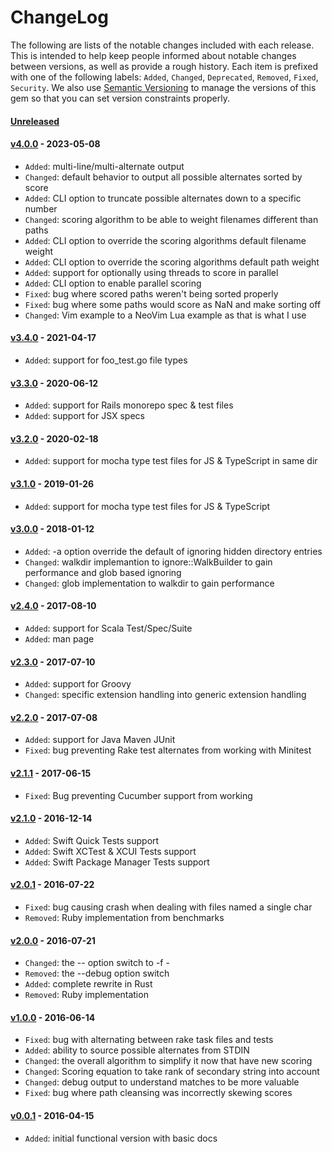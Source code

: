 # ChangeLog

The following are lists of the notable changes included with each release.
This is intended to help keep people informed about notable changes between
versions, as well as provide a rough history. Each item is prefixed with
one of the following labels: `Added`, `Changed`, `Deprecated`,
`Removed`, `Fixed`, `Security`. We also use [Semantic
Versioning](http://semver.org) to manage the versions of this gem so
that you can set version constraints properly.

#### [Unreleased][unreleased]

#### [v4.0.0][v4.0.0] - 2023-05-08

* `Added`: multi-line/multi-alternate output
* `Changed`: default behavior to output all possible alternates sorted by score
* `Added`: CLI option to truncate possible alternates down to a specific number
* `Changed`: scoring algorithm to be able to weight filenames different than paths
* `Added`: CLI option to override the scoring algorithms default filename weight
* `Added`: CLI option to override the scoring algorithms default path weight
* `Added`: support for optionally using threads to score in parallel
* `Added`: CLI option to enable parallel scoring
* `Fixed`: bug where scored paths weren't being sorted properly
* `Fixed`: bug where some paths would score as NaN and make sorting off
* `Changed`: Vim example to a NeoVim Lua example as that is what I use

#### [v3.4.0][v3.4.0] - 2021-04-17

* `Added`: support for foo_test.go file types

#### [v3.3.0][v3.3.0] - 2020-06-12

* `Added`: support for Rails monorepo spec & test files
* `Added`: support for JSX specs

#### [v3.2.0][v3.2.0] - 2020-02-18

* `Added`: support for mocha type test files for JS & TypeScript in same dir

#### [v3.1.0][v3.1.0] - 2019-01-26

* `Added`: support for mocha type test files for JS & TypeScript

#### [v3.0.0][v3.0.0] - 2018-01-12

* `Added`: -a option override the default of ignoring hidden directory entries
* `Changed`: walkdir implemantion to ignore::WalkBuilder to gain performance and glob based ignoring
* `Changed`: glob implementation to walkdir to gain performance

#### [v2.4.0][v2.4.0] - 2017-08-10

* `Added`: support for Scala Test/Spec/Suite
* `Added`: man page

#### [v2.3.0][v2.3.0] - 2017-07-10

* `Added`: support for Groovy
* `Changed`: specific extension handling into generic extension handling

#### [v2.2.0][v2.2.0] - 2017-07-08

* `Added`: support for Java Maven JUnit
* `Fixed`: bug preventing Rake test alternates from working with Minitest

#### [v2.1.1][v2.1.1] - 2017-06-15

* `Fixed`: Bug preventing Cucumber support from working

#### [v2.1.0][v2.1.0] - 2016-12-14

* `Added`: Swift Quick Tests support
* `Added`: Swift XCTest & XCUI Tests support
* `Added`: Swift Package Manager Tests support

#### [v2.0.1][v2.0.1] - 2016-07-22

* `Fixed`: bug causing crash when dealing with files named a single char
* `Removed`: Ruby implementation from benchmarks

#### [v2.0.0][v2.0.0] - 2016-07-21

* `Changed`: the -- option switch to -f -
* `Removed`: the --debug option switch
* `Added`: complete rewrite in Rust
* `Removed`: Ruby implementation

#### [v1.0.0][v1.0.0] - 2016-06-14

* `Fixed`: bug with alternating between rake task files and tests
* `Added`: ability to source possible alternates from STDIN
* `Changed`: the overall algorithm to simplify it now that have new scoring
* `Changed`: Scoring equation to take rank of secondary string into account
* `Changed`: debug output to understand matches to be more valuable
* `Fixed`: bug where path cleansing was incorrectly skewing scores

#### [v0.0.1][v0.0.1] - 2016-04-15

* `Added`: initial functional version with basic docs

[unreleased]: https://github.com/uptech/alt/compare/v4.0.0...HEAD
[v0.0.1]: https://github.com/uptech/alt/compare/7c9b152...v0.0.1
[v1.0.0]: https://github.com/uptech/alt/compare/v0.0.1...v1.0.0
[v2.0.0]: https://github.com/uptech/alt/compare/v1.0.0...v2.0.0
[v2.0.1]: https://github.com/uptech/alt/compare/v2.0.0...v2.0.1
[v2.1.0]: https://github.com/uptech/alt/compare/v2.0.1...v2.1.0
[v2.1.1]: https://github.com/uptech/alt/compare/v2.1.0...v2.1.1
[v2.2.0]: https://github.com/uptech/alt/compare/v2.1.1...v2.2.0
[v2.3.0]: https://github.com/uptech/alt/compare/v2.2.0...v2.3.0
[v2.4.0]: https://github.com/uptech/alt/compare/v2.3.0...v2.4.0
[v3.0.0]: https://github.com/uptech/alt/compare/v2.4.0...v3.0.0
[v3.1.0]: https://github.com/uptech/alt/compare/v3.0.0...v3.1.0
[v3.2.0]: https://github.com/uptech/alt/compare/v3.1.0...v3.2.0
[v3.3.0]: https://github.com/uptech/alt/compare/v3.2.0...v3.3.0
[v3.4.0]: https://github.com/uptech/alt/compare/v3.3.0...v3.4.0
[v4.0.0]: https://github.com/uptech/alt/compare/v3.4.0...v4.0.0
